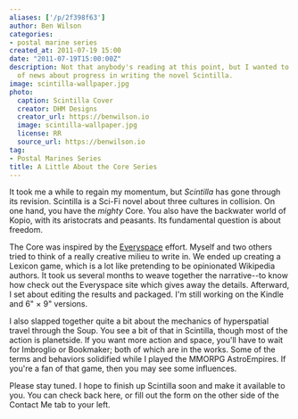 ```yaml
---
aliases: ['/p/2f398f63']
author: Ben Wilson
categories:
- postal marine series
created_at: 2011-07-19 15:00
date: "2011-07-19T15:00:00Z"
description: Not that anybody's reading at this point, but I wanted to give a bit
  of news about progress in writing the novel Scintilla.
image: scintilla-wallpaper.jpg
photo:
  caption: Scintilla Cover
  creator: DHM Designs
  creator_url: https://benwilson.io
  image: scintilla-wallpaper.jpg
  license: RR
  source_url: https://benwilson.io
tag:
- Postal Marines Series
title: A Little About the Core Series
---
```

It took me a while to regain my momentum, but *Scintilla* has gone through its revision. Scintilla is a Sci-Fi novel about three cultures in collision. On one hand, you have the *mighty* Core. You also have the backwater world of Kopio, with its aristocrats and peasants. Its fundamental question is about freedom.

<!--more-->

The Core was inspired by the [Everyspace](http://espacesociety.org) effort. Myself and two others tried to think of a really creative milieu to write in. We ended up creating a Lexicon game, which is a lot like pretending to be opinionated Wikipedia authors. It took us several months to weave together the narrative--to know how check out the Everyspace site which gives away the details. Afterward, I set about editing the results and packaged. I'm still working on the Kindle and 6" &times; 9" versions.

I also slapped together quite a bit about the mechanics of hyperspatial travel through the Soup. You see a bit of that in Scintilla, though most of the action is planetside. If you want more action and space, you'll have to wait for Imbroglio or Bookmaker; both of which are in the works. Some of the terms and behaviors solidified while I played the MMORPG AstroEmpires. If you're a fan of that game, then you may see some influences.

Please stay tuned. I hope to finish up Scintilla soon and make it available to you. You can check back here, or fill out the form on the other side of the Contact Me tab to your left.
